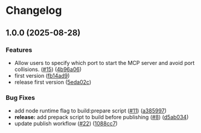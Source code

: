 # Changelog

## 1.0.0 (2025-08-28)


### Features

* Allow users to specify which port to start the MCP server and avoid port collisions. ([#15](https://github.com/googlemaps/platform-ai/issues/15)) ([4b96a06](https://github.com/googlemaps/platform-ai/commit/4b96a06e107d56a445c38a1c5636d90848bb0c01))
* first version ([fb14ad9](https://github.com/googlemaps/platform-ai/commit/fb14ad9516dee2fa7dad81b3682910248b0a47bc))
* release first version ([5eda02c](https://github.com/googlemaps/platform-ai/commit/5eda02cd038389efaa285225cdd04aaf88848e24))


### Bug Fixes

* add node runtime flag to build:prepare script ([#11](https://github.com/googlemaps/platform-ai/issues/11)) ([a385997](https://github.com/googlemaps/platform-ai/commit/a385997758da2838db897270a1dbdca8257517a8))
* **release:** add prepack script to build before publishing ([#8](https://github.com/googlemaps/platform-ai/issues/8)) ([d5ab034](https://github.com/googlemaps/platform-ai/commit/d5ab03453e2fe61b5f3dd794bee5f07849a1b3f3))
* update publish workflow ([#22](https://github.com/googlemaps/platform-ai/issues/22)) ([1088cc7](https://github.com/googlemaps/platform-ai/commit/1088cc7a80d40adc0e6e7d3cdef83629e671d51f))
